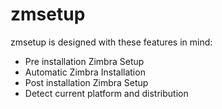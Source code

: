 zmsetup
=======

zmsetup is designed with these features in mind:

* Pre installation Zimbra Setup
* Automatic Zimbra Installation
* Post installation Zimbra Setup
* Detect current platform and distribution

